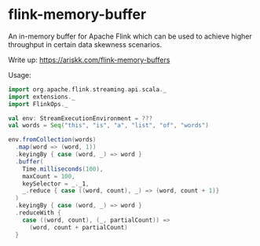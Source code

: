 # flink-memory-buffer

An in-memory buffer for Apache Flink which can be used to achieve higher throughput in certain data skewness 
scenarios.

Write up: https://ariskk.com/flink-memory-buffers

Usage:
```scala
import org.apache.flink.streaming.api.scala._
import extensions._
import FlinkOps._

val env: StreamExecutionEnvironment = ???
val words = Seq("this", "is", "a", "list", "of", "words")

env.fromCollection(words)
  .map(word => (word, 1))
  .keyingBy { case (word, _) => word }
  .buffer(
    Time.milliseconds(100),
    maxCount = 100,
    keySelector = _._1,
    _.reduce { case ((word, count), _) => (word, count + 1)}
  )
  .keyingBy { case (word, _) => word }
  .reduceWith { 
    case ((word, count), (_, partialCount)) => 
      (word, count + partialCount)
  }
```

